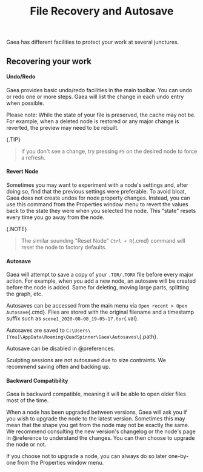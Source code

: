 ﻿---
uid: autosave
title: File Recovery and Autosave
---

Gaea has different facilities to protect your work at several junctures.

## Recovering your work

#### Undo/Redo

Gaea provides basic undo/redo facilities in the main toolbar. You can undo or redo one or more steps. Gaea will list the change in each undo entry when possible.

Please note: While the state of your file is preserved, the cache may not be. For example, when a deleted node is restored or any major change is reverted, the preview may need to be rebuilt.

{.TIP}
> If you don't see a change, try pressing `F5` on the desired node to force a refresh.

#### Revert Node

Sometimes you may want to experiment with a node's settings and, after doing so, find that the previous settings were preferable. To avoid bloat, Gaea does not create undos for node property changes. Instead, you can use this command from the Properties window menu to revert the values back to the state they were when you selected the node. This "state" resets every time you go away from the node.

{.NOTE}
> The similar sounding "Reset Node" `Ctrl + R`{.cmd} command will reset the node to factory defaults.

#### Autosave

Gaea will attempt to save a copy of your `.TOR/.TORX` file before every major action. For example, when you add a new node, an autosave will be created before the node is added. Same for deleting, moving large parts, splitting the graph, etc.

Autosaves can be accessed from the main menu via `Open recent > Open Autosave`{.cmd}. Files are stored with the original filename and a timestamp suffix such as `scene1_2020-08-08_19-05-17.tor`{.val}.

Autosaves are saved to `C:\Users\[You]\AppData\Roaming\QuadSpinner\Gaea\Autosaves\`{.path}.

Autosave can be disabled in @preferences.

Sculpting sessions are not autosaved due to size contraints. We recommend saving often and backing up.

#### Backward Compatibility

Gaea is backward compatible, meaning it will be able to open older files most of the time.

When a node has been upgraded between versions, Gaea will ask you if you wish to upgrade the node to the latest version. Sometimes this may mean that the shape you get from the node may not be exactly the same. We recommend consulting the new version's changelog or the node's page in @reference to understand the changes. You can then choose to upgrade the node or not.

If you choose not to upgrade a node, you can always do so later one-by-one from the Properties window menu.
